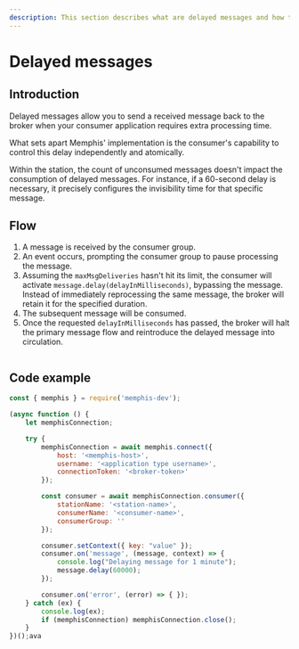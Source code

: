 ```yaml
---
description: This section describes what are delayed messages and how to create it.
---
```


# Delayed messages

## Introduction

Delayed messages allow you to send a received message back to the broker when your consumer application requires extra processing time.

What sets apart Memphis' implementation is the consumer's capability to control this delay independently and atomically.&#x20;

Within the station, the count of unconsumed messages doesn't impact the consumption of delayed messages. For instance, if a 60-second delay is necessary, it precisely configures the invisibility time for that specific message.

## Flow

1. A message is received by the consumer group.
2. An event occurs, prompting the consumer group to pause processing the message.
3. Assuming the `maxMsgDeliveries` hasn't hit its limit, the consumer will activate `message.delay(delayInMilliseconds)`, bypassing the message. Instead of immediately reprocessing the same message, the broker will retain it for the specified duration.
4. The subsequent message will be consumed.
5. Once the requested `delayInMilliseconds` has passed, the broker will halt the primary message flow and reintroduce the delayed message into circulation.

<figure><img src="../../.gitbook/assets/delayed queues.jpeg" alt=""><figcaption></figcaption></figure>

## Code example

```javascript
const { memphis } = require('memphis-dev');

(async function () {
    let memphisConnection;

    try {
        memphisConnection = await memphis.connect({
            host: '<memphis-host>',
            username: '<application type username>',
            connectionToken: '<broker-token>'
        });

        const consumer = await memphisConnection.consumer({
            stationName: '<station-name>',
            consumerName: '<consumer-name>',
            consumerGroup: ''
        });

        consumer.setContext({ key: "value" });
        consumer.on('message', (message, context) => {
            console.log("Delaying message for 1 minute");
            message.delay(60000);
        });

        consumer.on('error', (error) => { });
    } catch (ex) {
        console.log(ex);
        if (memphisConnection) memphisConnection.close();
    }
})();ava
```
